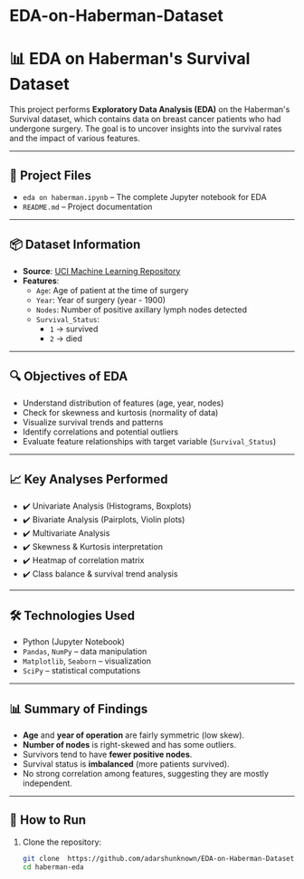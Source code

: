 # EDA-on-Haberman-Dataset
# 📊 EDA on Haberman's Survival Dataset

This project performs **Exploratory Data Analysis (EDA)** on the Haberman's Survival dataset, which contains data on breast cancer patients who had undergone surgery. The goal is to uncover insights into the survival rates and the impact of various features.

---

## 📁 Project Files

- `eda on haberman.ipynb` – The complete Jupyter notebook for EDA
- `README.md` – Project documentation

---

## 📦 Dataset Information

- **Source**: [UCI Machine Learning Repository](https://archive.ics.uci.edu/ml/datasets/Haberman%27s+Survival)
- **Features**:
  - `Age`: Age of patient at the time of surgery
  - `Year`: Year of surgery (year - 1900)
  - `Nodes`: Number of positive axillary lymph nodes detected
  - `Survival_Status`:  
    - `1` → survived   
    - `2` → died 

---

## 🔍 Objectives of EDA

- Understand distribution of features (age, year, nodes)
- Check for skewness and kurtosis (normality of data)
- Visualize survival trends and patterns
- Identify correlations and potential outliers
- Evaluate feature relationships with target variable (`Survival_Status`)

---

## 📈 Key Analyses Performed

- ✔️ Univariate Analysis (Histograms, Boxplots)
- ✔️ Bivariate Analysis (Pairplots, Violin plots)
- ✔️ Multivariate Analysis
- ✔️ Skewness & Kurtosis interpretation
- ✔️ Heatmap of correlation matrix
- ✔️ Class balance & survival trend analysis

---

## 🛠️ Technologies Used

- Python (Jupyter Notebook)
- `Pandas`, `NumPy` – data manipulation
- `Matplotlib`, `Seaborn` – visualization
- `SciPy` – statistical computations

---

## 📊 Summary of Findings

- **Age** and **year of operation** are fairly symmetric (low skew).
- **Number of nodes** is right-skewed and has some outliers.
- Survivors tend to have **fewer positive nodes**.
- Survival status is **imbalanced** (more patients survived).
- No strong correlation among features, suggesting they are mostly independent.

---

## 🚀 How to Run

1. Clone the repository:
   ```bash
   git clone  https://github.com/adarshunknown/EDA-on-Haberman-Dataset.git.git
   cd haberman-eda
